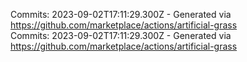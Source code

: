Commits: 2023-09-02T17:11:29.300Z - Generated via https://github.com/marketplace/actions/artificial-grass
<br>
Commits: 2023-09-02T17:11:29.300Z - Generated via https://github.com/marketplace/actions/artificial-grass
<br>
